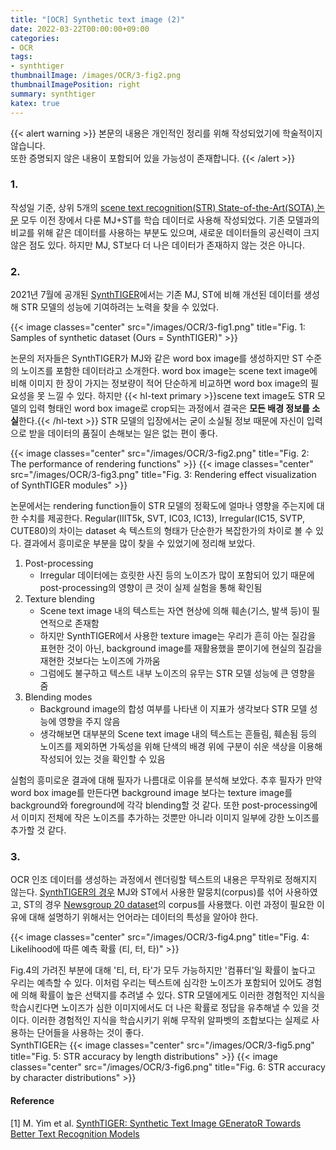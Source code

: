 ```yaml
---
title: "[OCR] Synthetic text image (2)"
date: 2022-03-22T00:00:00+09:00
categories:
- OCR
tags:
- synthtiger
thumbnailImage: /images/OCR/3-fig2.png
thumbnailImagePosition: right
summary: synthtiger
katex: true
---
```

{{< alert warning >}}
본문의 내용은 개인적인 정리를 위해 작성되었기에 학술적이지 않습니다.  
또한 증명되지 않은 내용이 포함되어 있을 가능성이 존재합니다.
{{< /alert >}}

### 1.
작성일 기준, 상위 5개의 [scene text recognition(STR) State-of-the-Art(SOTA) 논문](https://paperswithcode.com/task/scene-text-recognition) 모두 이전 장에서 다룬 MJ+ST를 학습 데이터로 사용해 작성되었다. 기존 모델과의 비교를 위해 같은 데이터를 사용하는 부분도 있으며, 새로운 데이터들의 공신력이 크지 않은 점도 있다. 하지만 MJ, ST보다 더 나은 데이터가 존재하지 않는 것은 아니다.

### 2.
2021년 7월에 공개된 [SynthTIGER](https://arxiv.org/abs/2107.09313)에서는 기존 MJ, ST에 비해 개선된 데이터를 생성해 STR 모델의 성능에 기여하려는 노력을 찾을 수 있었다.

{{< image classes="center" src="/images/OCR/3-fig1.png" title="Fig. 1: Samples of synthetic dataset (Ours = SynthTIGER)" >}}

논문의 저자들은 SynthTIGER가 MJ와 같은 word box image를 생성하지만 ST 수준의 노이즈를 포함한 데이터라고 소개한다. word box image는 scene text image에 비해 이미지 한 장이 가지는 정보량이 적어 단순하게 비교하면 word box image의 필요성을 못 느낄 수 있다. 하지만 {{< hl-text primary >}}scene text image도 STR 모델의 입력 형태인 word box image로 crop되는 과정에서 결국은 <b>모든 배경 정보를 소실</b>한다.{{< /hl-text >}} STR 모델의 입장에서는 굳이 소실될 정보 때문에 자신이 입력으로 받을 데이터의 품질이 손해보는 일은 없는 편이 좋다.

{{< image classes="center" src="/images/OCR/3-fig2.png" title="Fig. 2: The performance of rendering functions" >}}
{{< image classes="center" src="/images/OCR/3-fig3.png" title="Fig. 3: Rendering effect visualization of SynthTIGER modules" >}}

논문에서는 rendering function들이 STR 모델의 정확도에 얼마나 영향을 주는지에 대한 수치를 제공한다. Regular(IIIT5k, SVT, IC03, IC13), Irregular(IC15, SVTP, CUTE80)의 차이는 dataset 속 텍스트의 형태가 단순한가 복잡한가의 차이로 볼 수 있다. 결과에서 흥미로운 부분을 많이 찾을 수 있었기에 정리해 보았다.
1. Post-processing
    - Irregular 데이터에는 흐릿한 사진 등의 노이즈가 많이 포함되어 있기 때문에 post-processing의 영향이 큰 것이 실제 실험을 통해 확인됨
2. Texture blending
    - Scene text image 내의 텍스트는 자연 현상에 의해 훼손(기스, 발색 등)이 필연적으로 존재함
    - 하지만 SynthTIGER에서 사용한 texture image는 우리가 흔히 아는 질감을 표현한 것이 아닌, background image를 재활용했을 뿐이기에 현실의 질감을 재현한 것보다는 노이즈에 가까움
    - 그럼에도 불구하고 텍스트 내부 노이즈의 유무는 STR 모델 성능에 큰 영향을 줌
3. Blending modes
    - Background image의 합성 여부를 나타낸 이 지표가 생각보다 STR 모델 성능에 영향을 주지 않음
    - 생각해보면 대부분의 Scene text image 내의 텍스트는 흔들림, 훼손됨 등의 노이즈를 제외하면 가독성을 위해 단색의 배경 위에 구분이 쉬운 색상을 이용해 작성되어 있는 것을 확인할 수 있음

실험의 흥미로운 결과에 대해 필자가 나름대로 이유를 분석해 보았다. 추후 필자가 만약 word box image를 만든다면 background image 보다는 texture image를 background와 foreground에 각각 blending할 것 같다. 또한 post-processing에서 이미지 전체에 작은 노이즈를 추가하는 것뿐만 아니라 이미지 일부에 강한 노이즈를 추가할 것 같다.

### 3.
OCR 인조 데이터를 생성하는 과정에서 렌더링할 텍스트의 내용은 무작위로 정해지지 않는다. [SynthTIGER의 경우](https://github.com/clovaai/synthtiger/tree/master/resources/corpus) MJ와 ST에서 사용한 말뭉치(corpus)를 섞어 사용하였고, ST의 경우 [Newsgroup 20 dataset](https://archive.ics.uci.edu/ml/datasets/Twenty+Newsgroups)의 corpus를 사용했다. 이런 과정이 필요한 이유에 대해 설명하기 위해서는 언어라는 데이터의 특성을 알아야 한다.

{{< image classes="center" src="/images/OCR/3-fig4.png" title="Fig. 4: Likelihood에 따른 예측 확률 (티, 터, 타)" >}}

Fig.4의 가려진 부분에 대해 '티, 터, 타'가 모두 가능하지만 '컴퓨터'일 확률이 높다고 우리는 예측할 수 있다. 이처럼 우리는 텍스트에 심각한 노이즈가 포함되어 있어도 경험에 의해 확률이 높은 선택지를 추려낼 수 있다. STR 모델에게도 이러한 경험적인 지식을 학습시킨다면 노이즈가 심한 이미지에서도 더 나은 확률로 정답을 유추해낼 수 있을 것이다. 이러한 경험적인 지식을 학습시키기 위해 무작위 알파벳의 조합보다는 실제로 사용하는 단어들을 사용하는 것이 좋다.  
SynthTIGER는 
{{< image classes="center" src="/images/OCR/3-fig5.png" title="Fig. 5: STR accuracy by length distributions" >}}
{{< image classes="center" src="/images/OCR/3-fig6.png" title="Fig. 6: STR accuracy by character distributions" >}}
 


#### Reference
[1] M. Yim et al. [SynthTIGER: Synthetic Text Image GEneratoR Towards Better Text Recognition Models](https://arxiv.org/abs/2107.09313)